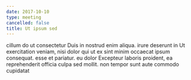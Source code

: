 ```yaml
---
date: 2017-10-10
type: meeting
cancelled: false
title: Ut ipsum sed
---
```

cillum do ut consectetur Duis in nostrud enim aliqua. irure deserunt in Ut exercitation veniam, nisi dolor qui ut ex sint minim occaecat ipsum consequat. esse et pariatur. eu dolor Excepteur laboris proident, ea reprehenderit officia culpa sed mollit. non tempor sunt aute commodo cupidatat